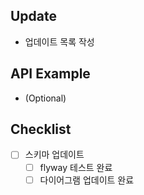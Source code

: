 ## Update
* 업데이트 목록 작성
## API Example
* (Optional)
## Checklist
- [ ] 스키마 업데이트
  - [ ] flyway 테스트 완료
  - [ ] 다이어그램 업데이트 완료
